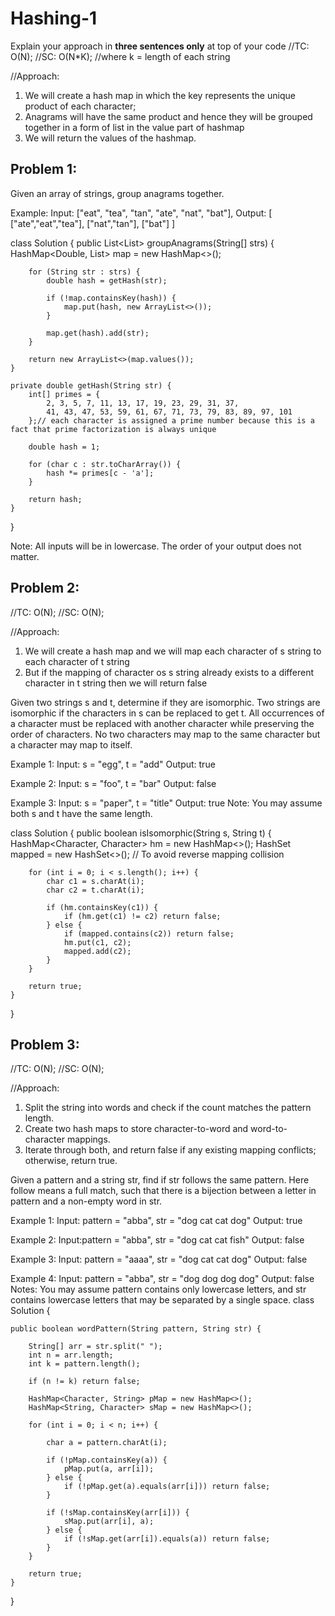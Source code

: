 # Hashing-1
Explain your approach in **three sentences only** at top of your code
//TC: O(N);
//SC: O(N*K); //where k = length of each string

//Approach:
1. We will create a hash map in which the key represents the unique product of each character;
2. Anagrams will have the same product and hence they will be grouped together in a form of list in the value part of hashmap
3. We will return the values of the hashmap.

## Problem 1:
Given an array of strings, group anagrams together.

Example:
Input: ["eat", "tea", "tan", "ate", "nat", "bat"],
Output:
[
  ["ate","eat","tea"],
  ["nat","tan"],
  ["bat"]
]

class Solution {
    public List<List<String>> groupAnagrams(String[] strs) {
        HashMap<Double, List<String>> map = new HashMap<>();

        for (String str : strs) {
            double hash = getHash(str);

            if (!map.containsKey(hash)) {
                map.put(hash, new ArrayList<>());
            }

            map.get(hash).add(str);
        }

        return new ArrayList<>(map.values());
    }

    private double getHash(String str) {
        int[] primes = {
            2, 3, 5, 7, 11, 13, 17, 19, 23, 29, 31, 37, 
            41, 43, 47, 53, 59, 61, 67, 71, 73, 79, 83, 89, 97, 101
        };// each character is assigned a prime number because this is a fact that prime factorization is always unique

        double hash = 1;

        for (char c : str.toCharArray()) {
            hash *= primes[c - 'a'];
        }

        return hash;
    }
}


Note:
All inputs will be in lowercase.
The order of your output does not matter.

## Problem 2:
//TC: O(N);
//SC: O(N); 

//Approach:
1. We will create a hash map and we will map each character of s string to each character of t string
2. But if the mapping of character os s string already exists to a different character in t string then we will return false

Given two strings s and t, determine if they are isomorphic.
Two strings are isomorphic if the characters in s can be replaced to get t.
All occurrences of a character must be replaced with another character while preserving the order of characters. No two characters may map to the same character but a character may map to itself.

Example 1:
Input: s = "egg", t = "add"
Output: true

Example 2:
Input: s = "foo", t = "bar"
Output: false

Example 3:
Input: s = "paper", t = "title"
Output: true
Note:
You may assume both s and t have the same length.

class Solution {
    public boolean isIsomorphic(String s, String t) {
        HashMap<Character, Character> hm = new HashMap<>();
        HashSet<Character> mapped = new HashSet<>(); // To avoid reverse mapping collision

        for (int i = 0; i < s.length(); i++) {
            char c1 = s.charAt(i);
            char c2 = t.charAt(i);

            if (hm.containsKey(c1)) {
                if (hm.get(c1) != c2) return false;
            } else {
                if (mapped.contains(c2)) return false; 
                hm.put(c1, c2);
                mapped.add(c2);
            }
        }

        return true;
    }
}

## Problem 3:
//TC: O(N);
//SC: O(N); 

//Approach:
1. Split the string into words and check if the count matches the pattern length.
2. Create two hash maps to store character-to-word and word-to-character mappings.
3. Iterate through both, and return false if any existing mapping conflicts; otherwise, return true.

Given a pattern and a string str, find if str follows the same pattern.
Here follow means a full match, such that there is a bijection between a letter in pattern and a non-empty word in str.

Example 1:
Input: pattern = "abba", str = "dog cat cat dog"
Output: true

Example 2:
Input:pattern = "abba", str = "dog cat cat fish"
Output: false

Example 3:
Input: pattern = "aaaa", str = "dog cat cat dog"
Output: false

Example 4:
Input: pattern = "abba", str = "dog dog dog dog"
Output: false
Notes:
You may assume pattern contains only lowercase letters, and str contains lowercase letters that may be separated by a single space.
class Solution {

    public boolean wordPattern(String pattern, String str) {

        String[] arr = str.split(" ");
        int n = arr.length;
        int k = pattern.length();

        if (n != k) return false;

        HashMap<Character, String> pMap = new HashMap<>();
        HashMap<String, Character> sMap = new HashMap<>();

        for (int i = 0; i < n; i++) {

            char a = pattern.charAt(i);

            if (!pMap.containsKey(a)) {
                pMap.put(a, arr[i]);
            } else {
                if (!pMap.get(a).equals(arr[i])) return false;
            }

            if (!sMap.containsKey(arr[i])) {
                sMap.put(arr[i], a);
            } else {
                if (!sMap.get(arr[i]).equals(a)) return false;
            }
        }

        return true;
    }
}
